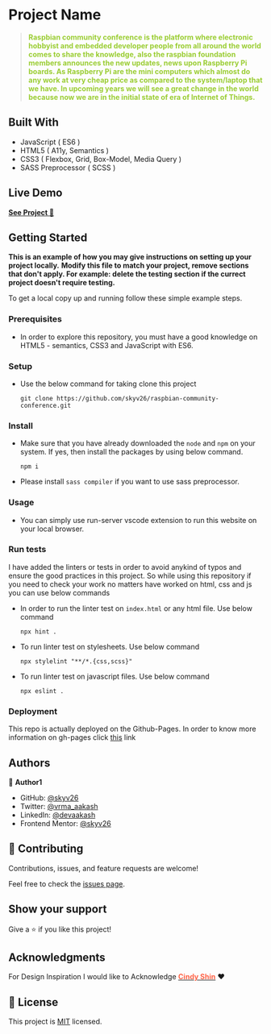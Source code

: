 
# Project Name

> <p style="color: yellowgreen"><strong>Raspbian community conference is the platform where electronic hobbyist and embedded developer people from all around the world comes to share the knowledge, also the raspbian foundation members announces the new updates, news upon Raspberry Pi boards. As Raspberry Pi are the mini computers which almost do any work at very cheap price as compared to the system/laptop that we have. In upcoming years we will see a great change in the world because now we are in the initial state of era of Internet of Things.</strong></p>


## Built With

- JavaScript ( ES6 )
- HTML5 ( A11y, Semantics )
- CSS3 ( Flexbox, Grid, Box-Model, Media Query )
- SASS Preprocessor ( SCSS )


## Live Demo

[**See Project 🚀**](https://skyv26.github.io/raspbian-community-conference/)


## Getting Started

**This is an example of how you may give instructions on setting up your project locally.**
**Modify this file to match your project, remove sections that don't apply. For example: delete the testing section if the currect project doesn't require testing.**


To get a local copy up and running follow these simple example steps.

### Prerequisites

- In order to explore this repository, you must have a good knowledge on HTML5 - semantics, CSS3 and JavaScript with ES6.

### Setup

- Use the below command for taking clone this project

  `git clone https://github.com/skyv26/raspbian-community-conference.git`

### Install


- Make sure that you have already downloaded the `node` and `npm` on your system. If yes, then install the 
  packages by using below command.
  
  `npm i`

- Please install `sass compiler` if you want to use sass preprocessor.

### Usage

- You can simply use run-server vscode extension to run this website on your local browser.

### Run tests

I have added the linters or tests in order to avoid anykind of typos and ensure the good practices in this project. So while using this repository if you need to check your work no matters have worked on html, css and js you can use below commands

- In order to run the linter test on `index.html` or any html file. Use below command

  `npx hint .`

- To run linter test on stylesheets. Use below command

  `npx stylelint "**/*.{css,scss}"`

- To run linter test on javascript files. Use below command

  `npx eslint .`

### Deployment

This repo is actually deployed on the Github-Pages. In order to know more information on gh-pages
click [this](https://pages.github.com/) link


## Authors

👤 **Author1**

- GitHub: [@skyv26](https://github.com/skyv26)
- Twitter: [@vrma_aakash](https://twitter.com/vrma_aakash)
- LinkedIn: [@devaakash](https://www.linkedin.com/in/devaakash/)
- Frontend Mentor: [@skyv26](https://www.frontendmentor.io/profile/skyv26)

## 🤝 Contributing

Contributions, issues, and feature requests are welcome!

Feel free to check the [issues page](../../issues/).



## Show your support

Give a ⭐️ if you like this project!

## Acknowledgments

For Design Inspiration I would like to Acknowledge
<a href="https://www.behance.net/adagio07" rel="noopener" target="_blank"><strong style="color: tomato">Cindy Shin</strong></a> ❤️

## 📝 License

This project is [MIT](./LICENSE) licensed.
